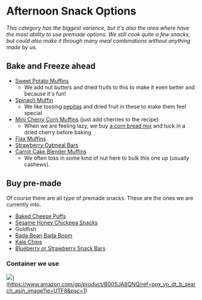 # Afternoon Snack Options
*This category has the biggest varience, but it's also the area where have the most ability to use premade options.  We still cook quite a few snacks, but could also make it through many meal combinations without anything made by us.*

## Bake and Freeze ahead 
 - [Sweet Potato Muffins](https://www.erinliveswhole.com/healthy-sweet-potato-muffins/)
   - We add nut butters and dried fruits to this to make it even better and because it's fun!
 - [Spinach Muffin](https://www.yummytoddlerfood.com/recipes/breakfast/super-green-banana-spinach-muffins/?fbclid=IwAR0BWAn8Z8Us33OAiFMu0Jsf5gTLhG2rb51XvI3HGlClkMl_mlRrkBTPJEk)
   - We like tossing [pepitas](https://www.amazon.com/gp/product/B084Z4GKWW/ref=ppx_yo_dt_b_search_asin_title?ie=UTF8&psc=1) and dried fruit in these to make them feel special
 - [Mini Cherry Corn Muffins](https://www.dishbydish.net/sweet-corn-cornbread-muffins/) (just add cherries to the recipe)
   - When we are feeling lazy, we buy [a corn bread mix](https://www.amazon.com/gp/product/B07NYB8XPX/ref=ppx_yo_dt_b_search_asin_title?ie=UTF8&psc=1) and tuck in a dried cherry before baking
 - [Flax Muffins](https://www.dishbydish.net/easy-flaxseed-muffins/)
 - [Strawberry Oatmeal Bars](https://thebigmansworld.com/strawberry-oatmeal-bars/)
 - [Carrot Cake Blender Muffins](https://inspiralized.com/kids-blog/carrot-cake-blender-muffins/)
   - We often toss in some kind of nut here to bulk this one up (usually cashews).

## Buy pre-made
Of course there are all type of premade snacks.  These are the ones we are currently into.

- [Baked Cheese Puffs](https://www.amazon.com/gp/product/B000Q73914/ref=ppx_yo_dt_b_asin_title_o01_s01?ie=UTF8&psc=1)
- [Sesame Honey Chickpea Snacks](https://www.amazon.com/Lebby-Chickpea-Snacks-Sesame-Honey/dp/B07DZS9TDK?ref_=ast_sto_dp)
- Goldfish
- [Bada Bean Bada Boom](https://www.amazon.com/gp/product/B071XY5MY1/ref=ppx_yo_dt_b_asin_title_o02_s00?ie=UTF8&psc=1)
- [Kale Chips](https://www.amazon.com/gp/product/B07662G2X1/ref=ppx_yo_dt_b_asin_title_o00_s01?ie=UTF8&psc=1)
- [Blueberry or Strawberry Snack Bars](https://www.amazon.com/gp/product/B01F32KJ8M/ref=ppx_yo_dt_b_search_asin_title?ie=UTF8&psc=1)

### Container we use
![](https://m.media-amazon.com/images/I/81JSiBev3pL._AC_SL1500_.jpg)](https://www.amazon.com/gp/product/B00SJA8QNQ/ref=ppx_yo_dt_b_search_asin_image?ie=UTF8&psc=1)
